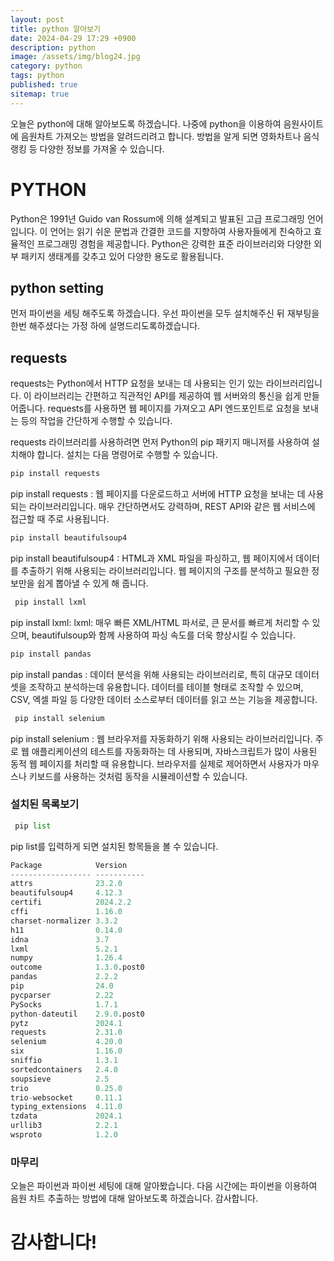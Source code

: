 ```yaml
---
layout: post
title: python 알아보기
date: 2024-04-29 17:29 +0900
description: python
image: /assets/img/blog24.jpg
category: python 
tags: python
published: true
sitemap: true
---
```


오늘은 python에 대해 알아보도록 하겠습니다. 나중에 python을 이용하여 음원사이트에 음원차트 가져오는 방법을 알려드리려고 합니다. 방법을 알게 되면 영화차트나 음식 랭킹 등 다양한 정보를 가져올 수 있습니다.

# PYTHON
Python은 1991년 Guido van Rossum에 의해 설계되고 발표된 고급 프로그래밍 언어입니다. 이 언어는 읽기 쉬운 문법과 간결한 코드를 지향하여 사용자들에게 친숙하고 효율적인 프로그래밍 경험을 제공합니다. Python은 강력한 표준 라이브러리와 다양한 외부 패키지 생태계를 갖추고 있어 다양한 용도로 활용됩니다.

## python setting
먼저 파이썬을 세팅 해주도록 하겠습니다. 우선 파이썬을 모두 설치해주신 뒤 재부팅을 한번 해주셨다는 가정 하에 설명드리도록하겠습니다.

## requests
requests는 Python에서 HTTP 요청을 보내는 데 사용되는 인기 있는 라이브러리입니다. 이 라이브러리는 간편하고 직관적인 API를 제공하여 웹 서버와의 통신을 쉽게 만들어줍니다. requests를 사용하면 웹 페이지를 가져오고 API 엔드포인트로 요청을 보내는 등의 작업을 간단하게 수행할 수 있습니다.

requests 라이브러리를 사용하려면 먼저 Python의 pip 패키지 매니저를 사용하여 설치해야 합니다. 설치는 다음 명령어로 수행할 수 있습니다.

````python
pip install requests 
````
 pip install requests : 웹 페이지를 다운로드하고 서버에 HTTP 요청을 보내는 데 사용되는 라이브러리입니다. 매우 간단하면서도 강력하며, REST API와 같은 웹 서비스에 접근할 때 주로 사용됩니다.

````python
pip install beautifulsoup4
````
pip install beautifulsoup4 : HTML과 XML 파일을 파싱하고, 웹 페이지에서 데이터를 추출하기 위해 사용되는 라이브러리입니다. 웹 페이지의 구조를 분석하고 필요한 정보만을 쉽게 뽑아낼 수 있게 해 줍니다.

````python
 pip install lxml
````
pip install lxml: lxml: 매우 빠른 XML/HTML 파서로, 큰 문서를 빠르게 처리할 수 있으며, beautifulsoup와 함께 사용하여 파싱 속도를 더욱 향상시킬 수 있습니다.

````python
pip install pandas
````
 pip install pandas : 데이터 분석을 위해 사용되는 라이브러리로, 특히 대규모 데이터셋을 조작하고 분석하는데 유용합니다. 데이터를 테이블 형태로 조작할 수 있으며, CSV, 엑셀 파일 등 다양한 데이터 소스로부터 데이터를 읽고 쓰는 기능을 제공합니다.

````python
 pip install selenium
````
pip install selenium : 웹 브라우저를 자동화하기 위해 사용되는 라이브러리입니다. 주로 웹 애플리케이션의 테스트를 자동화하는 데 사용되며, 자바스크립트가 많이 사용된 동적 웹 페이지를 처리할 때 유용합니다. 브라우저를 실제로 제어하면서 사용자가 마우스나 키보드를 사용하는 것처럼 동작을 시뮬레이션할 수 있습니다.

### 설치된 목록보기
````python
 pip list
````
pip list를 입력하게 되면 설치된 항목들을 볼 수 있습니다.
````python
Package            Version
------------------ -----------
attrs              23.2.0
beautifulsoup4     4.12.3
certifi            2024.2.2
cffi               1.16.0
charset-normalizer 3.3.2
h11                0.14.0
idna               3.7
lxml               5.2.1
numpy              1.26.4
outcome            1.3.0.post0
pandas             2.2.2
pip                24.0
pycparser          2.22
PySocks            1.7.1
python-dateutil    2.9.0.post0
pytz               2024.1
requests           2.31.0
selenium           4.20.0
six                1.16.0
sniffio            1.3.1
sortedcontainers   2.4.0
soupsieve          2.5
trio               0.25.0
trio-websocket     0.11.1
typing_extensions  4.11.0
tzdata             2024.1
urllib3            2.2.1
wsproto            1.2.0
````
### 마무리
오늘은 파이썬과 파이썬 세팅에 대해 알아봤습니다. 다음 시간에는 파이썬을 이용하여 음원 차트 추출하는 방법에 대해 알아보도록 하겠습니다. 감사합니다.

# 감사합니다!
